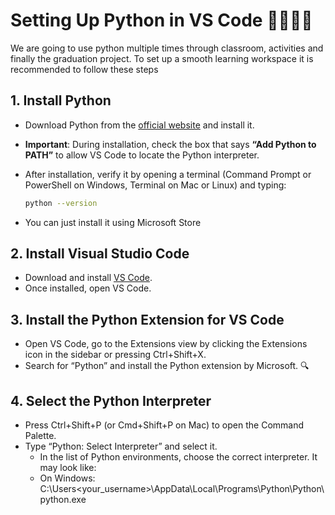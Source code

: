 # Setting Up Python in VS Code 👩‍💻🧑‍💻

We are going to use python multiple times through classroom, activities and finally the graduation project. To set up a smooth learning workspace it is recommended to follow these steps 

## 1. Install Python

- Download Python from the [official website](https://www.python.org/downloads/) and install it.
- **Important**: During installation, check the box that says **“Add Python to PATH”** to allow VS Code to locate the Python interpreter.
- After installation, verify it by opening a terminal (Command Prompt or PowerShell on Windows, Terminal on Mac or Linux) and typing:

  ```bash
  python --version
- You can just install it using Microsoft Store


## 2. Install Visual Studio Code
- Download and install [VS Code](https://code.visualstudio.com/).
- Once installed, open VS Code.

## 3. Install the Python Extension for VS Code
- Open VS Code, go to the Extensions view by clicking the Extensions icon in the sidebar or pressing Ctrl+Shift+X.
- Search for “Python” and install the Python extension by Microsoft. 🔍

## 4. Select the Python Interpreter
- Press Ctrl+Shift+P (or Cmd+Shift+P on Mac) to open the Command Palette.
- Type “Python: Select Interpreter” and select it.
	- In the list of Python environments, choose the correct interpreter. It may look like:
	- On Windows: C:\Users\<your_username>\AppData\Local\Programs\Python\Python<version>\python.exe
